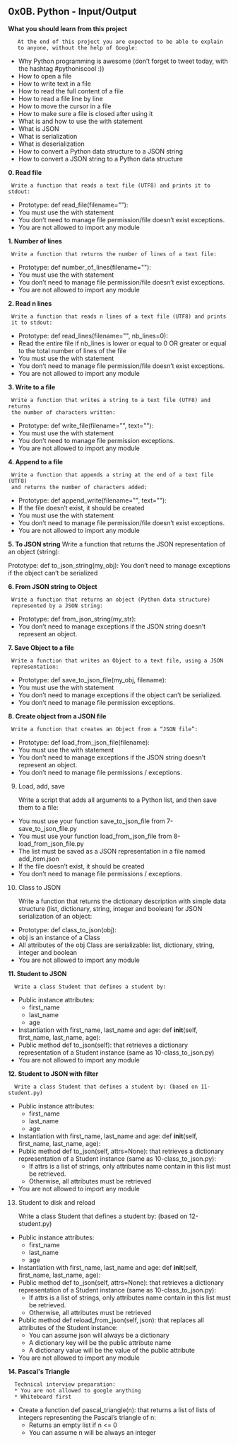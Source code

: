 ## 0x0B. Python - Input/Output

**What you should learn from this project**

       At the end of this project you are expected to be able to explain
       to anyone, without the help of Google:

* Why Python programming is awesome (don’t forget to tweet today, with
  the hashtag #pythoniscool :))
* How to open a file
* How to write text in a file
* How to read the full content of a file
* How to read a file line by line
* How to move the cursor in a file
* How to make sure a file is closed after using it
* What is and how to use the with statement
* What is JSON
* What is serialization
* What is deserialization
* How to convert a Python data structure to a JSON string
* How to convert a JSON string to a Python data structure

**0. Read file**

     Write a function that reads a text file (UTF8) and prints it to stdout:

* Prototype: def read_file(filename=""):
* You must use the with statement
* You don’t need to manage file permission/file doesn’t exist exceptions.
* You are not allowed to import any module

**1. Number of lines**

     Write a function that returns the number of lines of a text file:

* Prototype: def number_of_lines(filename=""):
* You must use the with statement
* You don’t need to manage file permission/file doesn’t exist exceptions.
* You are not allowed to import any module

**2. Read n lines**

     Write a function that reads n lines of a text file (UTF8) and prints
     it to stdout:

* Prototype: def read_lines(filename="", nb_lines=0):
* Read the entire file if nb_lines is lower or equal to 0 OR greater or equal
  to the total number of lines of the file
* You must use the with statement
* You don’t need to manage file permission/file doesn’t exist exceptions.
* You are not allowed to import any module

**3. Write to a file**

     Write a function that writes a string to a text file (UTF8) and returns
     the number of characters written:

* Prototype: def write_file(filename="", text=""):
* You must use the with statement
* You don’t need to manage file permission exceptions.
* You are not allowed to import any module

**4. Append to a file**

     Write a function that appends a string at the end of a text file (UTF8)
     and returns the number of characters added:

* Prototype: def append_write(filename="", text=""):
* If the file doesn’t exist, it should be created
* You must use the with statement
* You don’t need to manage file permission/file doesn’t exist exceptions.
* You are not allowed to import any module

**5. To JSON string**
Write a function that returns the JSON representation of an object (string):

Prototype: def to_json_string(my_obj):
You don’t need to manage exceptions if the object can’t be serialized

**6. From JSON string to Object**

     Write a function that returns an object (Python data structure)
     represented by a JSON string:

* Prototype: def from_json_string(my_str):
* You don’t need to manage exceptions if the JSON string doesn’t represent an
  object.

**7. Save Object to a file**

     Write a function that writes an Object to a text file, using a JSON
     representation:

* Prototype: def save_to_json_file(my_obj, filename):
* You must use the with statement
* You don’t need to manage exceptions if the object can’t be serialized.
* You don’t need to manage file permission exceptions.

**8. Create object from a JSON file**

     Write a function that creates an Object from a “JSON file”:

* Prototype: def load_from_json_file(filename):
* You must use the with statement
* You don’t need to manage exceptions if the JSON string doesn’t represent
  an object.
* You don’t need to manage file permissions / exceptions.

9. Load, add, save

   Write a script that adds all arguments to a Python list, and then save
   them to a file:

* You must use your function save_to_json_file from 7-save_to_json_file.py
* You must use your function load_from_json_file from 8-load_from_json_file.py
* The list must be saved as a JSON representation in a file named add_item.json
* If the file doesn’t exist, it should be created
* You don’t need to manage file permissions / exceptions.

10. Class to JSON

    Write a function that returns the dictionary description with simple data
    structure (list, dictionary, string, integer and boolean) for JSON
    serialization of an object:

* Prototype: def class_to_json(obj):
* obj is an instance of a Class
* All attributes of the obj Class are serializable: list, dictionary, string,
  integer and boolean
* You are not allowed to import any module

**11. Student to JSON**

      Write a class Student that defines a student by:

* Public instance attributes:
  * first_name
  * last_name
  * age
* Instantiation with first_name, last_name and age:
  def __init__(self, first_name, last_name, age):
* Public method def to_json(self): that retrieves a dictionary representation
  of a Student instance (same as 10-class_to_json.py)
* You are not allowed to import any module

**12. Student to JSON with filter**

      Write a class Student that defines a student by: (based on 11-student.py)

* Public instance attributes:
  * first_name
  * last_name
  * age
* Instantiation with first_name, last_name and age:
  def __init__(self, first_name, last_name, age):
* Public method def to_json(self, attrs=None): that retrieves a dictionary
  representation of a Student instance (same as 10-class_to_json.py):
  * If attrs is a list of strings, only attributes name contain in this list
    must be retrieved.
  * Otherwise, all attributes must be retrieved
* You are not allowed to import any module

13. Student to disk and reload

    Write a class Student that defines a student by: (based on 12-student.py)

* Public instance attributes:
  * first_name
  * last_name
  * age
* Instantiation with first_name, last_name and age:
  def __init__(self, first_name, last_name, age):
* Public method def to_json(self, attrs=None): that retrieves a dictionary
  representation of a Student instance (same as 10-class_to_json.py):
  * If attrs is a list of strings, only attributes name contain in this list
    must be retrieved.
  * Otherwise, all attributes must be retrieved
* Public method def reload_from_json(self, json): that replaces all attributes
  of the Student instance:
  * You can assume json will always be a dictionary
  * A dictionary key will be the public attribute name
  * A dictionary value will be the value of the public attribute
* You are not allowed to import any module

**14. Pascal's Triangle**

      Technical interview preparation:
      * You are not allowed to google anything
      * Whiteboard first

* Create a function def pascal_triangle(n): that returns a list of lists of
  integers representing the Pascal’s triangle of n:
  * Returns an empty list if n <= 0
  * You can assume n will be always an integer